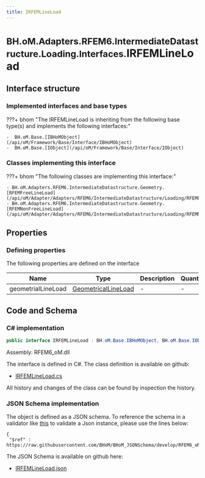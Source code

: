 ```yaml
---
title: IRFEMLineLoad
---
```


# <small>BH.oM.Adapters.RFEM6.IntermediateDatastructure.Loading.Interfaces.</small>**IRFEMLineLoad**



## Interface structure

### Implemented interfaces and base types

???+ bhom "The IRFEMLineLoad is inheriting from the following base type(s) and implements the following interfaces:"

    -  BH.oM.Base.[IBHoMObject](/api/oM/Framework/Base/Interface/IBHoMObject)
    -  BH.oM.Base.[IObject](/api/oM/Framework/Base/Interface/IObject)


### Classes implementing this interface

???+ bhom "The following classes are implementing this interface:"

    - BH.oM.Adapters.RFEM6.IntermediateDatastructure.Geometry.[RFEMFreeLineLoad](/api/oM/Adapter/Adapters/RFEM6/IntermediateDatastructure/Loading/RFEMFreeLineLoad)
    - BH.oM.Adapters.RFEM6.IntermediateDatastructure.Geometry.[RFEMNonFreeLineLoad](/api/oM/Adapter/Adapters/RFEM6/IntermediateDatastructure/Loading/RFEMNonFreeLineLoad)


## Properties



### Defining properties

The following properties are defined on the interface

| Name             | Type             | Description      | Quantity         |
|------------------|------------------|------------------|------------------|
| geometrialLineLoad | [GeometricalLineLoad](/api/oM/Analytical/Structure/Loads/GeometricalLineLoad) | - | - |


## Code and Schema

### C# implementation

``` C# title="C#"
public interface IRFEMLineLoad : BH.oM.Base.IBHoMObject, BH.oM.Base.IObject
```

Assembly: RFEM6_oM.dll

The interface is defined in C#. The class definition is available on github:

- [IRFEMLineLoad.cs](https://github.com/BHoM/RFEM6_Toolkit/blob/develop/RFEM6_oM/IntermediateDatastructure\Loading\Interfaces\IRFEMLineLoad.cs)

All history and changes of the class can be found by inspection the history.
### JSON Schema implementation

The object is defined as a JSON schema. To reference the schema in a validator like [this](https://www.jsonschemavalidator.net/) to validate a Json instance, please use the lines below:

``` { .json .copy .select } title="JSON Schema"
{
 "$ref" : https://raw.githubusercontent.com/BHoM/BHoM_JSONSchema/develop/RFEM6_oM/IntermediateDatastructure/Loading/Interfaces/IRFEMLineLoad.json}
```

The JSON Schema is available on github here:

- [IRFEMLineLoad.json](https://github.com/BHoM/BHoM_JSONSchema/blob/develop/RFEM6_oM/IntermediateDatastructure/Loading/Interfaces/IRFEMLineLoad.json)
